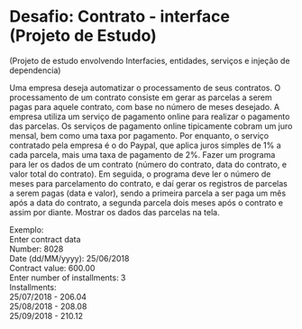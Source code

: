 # Desafio: Contrato - interface (Projeto de Estudo)
(Projeto de estudo envolvendo Interfacies, entidades, serviços e injeção de dependencia)

Uma empresa deseja automatizar o processamento de seus contratos. O processamento de
um contrato consiste em gerar as parcelas a serem pagas para aquele contrato, com base no
número de meses desejado.
A empresa utiliza um serviço de pagamento online para realizar o pagamento das parcelas.
Os serviços de pagamento online tipicamente cobram um juro mensal, bem como uma taxa
por pagamento. Por enquanto, o serviço contratado pela empresa é o do Paypal, que aplica
juros simples de 1% a cada parcela, mais uma taxa de pagamento de 2%.
Fazer um programa para ler os dados de um contrato (número do contrato, data do contrato,
e valor total do contrato). Em seguida, o programa deve ler o número de meses para
parcelamento do contrato, e daí gerar os registros de parcelas a serem pagas (data e valor),
sendo a primeira parcela a ser paga um mês após a data do contrato, a segunda parcela dois
meses após o contrato e assim por diante. Mostrar os dados das parcelas na tela.

Exemplo:<br/>
Enter contract data<br/>
Number: 8028<br/>
Date (dd/MM/yyyy): 25/06/2018<br/>
Contract value: 600.00<br/>
Enter number of installments: 3<br/>
Installments:<br/>
25/07/2018 - 206.04<br/>
25/08/2018 - 208.08<br/>
25/09/2018 - 210.12<br/>

